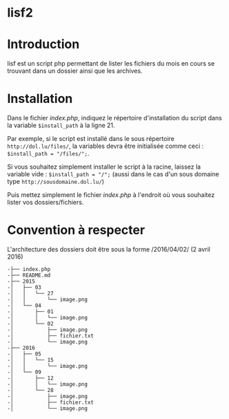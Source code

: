 lisf2
====

Introduction
====
lisf est un script php permettant de lister les fichiers du mois en cours se trouvant dans un dossier ainsi que les archives.

Installation
====
Dans le fichier *index.php*, indiquez le répertoire d'installation du script dans la variable `$install_path` à la ligne 21.

Par exemple, si le script est installé dans le sous répertoire `http://dol.lu/files/`, la variables devra être initialisée comme ceci : `$install_path = "/files/";`.

Si vous souhaitez simplement installer le script à la racine, laissez la variable vide : `$install_path = "/";` (aussi dans le cas d'un sous domaine type `http://sousdomaine.dol.lu/`)

Puis mettez simplement le fichier *index.php* à l'endroit où vous souhaitez lister vos dossiers/fichiers.

Convention à respecter
====
L'architecture des dossiers doit être sous la forme /2016/04/02/ (2 avril 2016)
```
-├── index.php
-├── README.md
-├── 2015
-│   ├── 03
-│   │   └── 27
-│   │       └── image.png
-│   └── 04
-│       ├── 01
-│       │   └── image.png
-│       └── 02
-│           ├── image.png
-│           ├── fichier.txt
-│           └── image.png
-├── 2016
-│   ├── 05
-│   │   └── 15
-│   │       └── image.png
-│   └── 09
-│       ├── 12
-│       │   └── image.png
-│       └── 28
-│           ├── image.png
-│           ├── fichier.txt
-│           └── image.png
```
